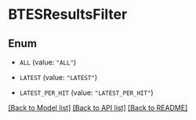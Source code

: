 # BTESResultsFilter

## Enum


* `ALL` (value: `"ALL"`)

* `LATEST` (value: `"LATEST"`)

* `LATEST_PER_HIT` (value: `"LATEST_PER_HIT"`)


[[Back to Model list]](../README.md#documentation-for-models) [[Back to API list]](../README.md#documentation-for-api-endpoints) [[Back to README]](../README.md)


